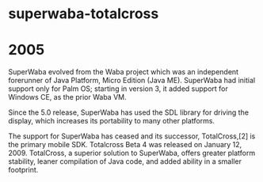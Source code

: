 # superwaba-totalcross
# 2005

SuperWaba evolved from the Waba project which was an independent forerunner of Java Platform, Micro Edition (Java ME). SuperWaba had initial support only for Palm OS; starting in version 3, it added support for Windows CE, as the prior Waba VM.

Since the 5.0 release, SuperWaba has used the SDL library for driving the display, which increases its portability to many other platforms.

The support for SuperWaba has ceased and its successor, TotalCross,[2] is the primary mobile SDK. Totalcross Beta 4 was released on January 12, 2009. TotalCross, a superior solution to SuperWaba, offers greater platform stability, leaner compilation of Java code, and added ability in a smaller footprint.
